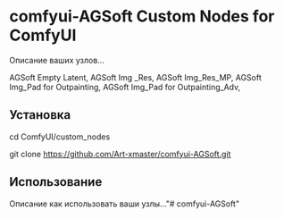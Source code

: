# comfyui-AGSoft Custom Nodes for ComfyUI

Описание ваших узлов...

AGSoft Empty Latent, AGSoft Img _Res, AGSoft Img_Res_MP, AGSoft Img_Pad for Outpainting, AGSoft Img_Pad for Outpainting_Adv, 

## Установка


cd ComfyUI/custom_nodes

git clone https://github.com/Art-xmaster/comfyui-AGSoft.git


## Использование

Описание как использовать ваши узлы..."# comfyui-AGSoft" 

